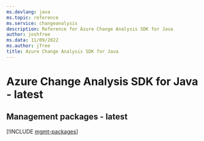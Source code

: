 ```yaml
---
ms.devlang: java
ms.topic: reference
ms.service: changeanalysis
description: Reference for Azure Change Analysis SDK for Java
author: joshfree
ms.data: 11/09/2022
ms.author: jfree
title: Azure Change Analysis SDK for Java
---
```

# Azure Change Analysis SDK for Java - latest

## Management packages - latest
[!INCLUDE [mgmt-packages](change-analysis-mgmt-index.md)]